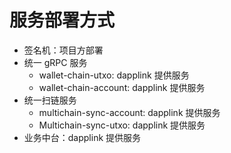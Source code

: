 # 服务部署方式

- 签名机：项目方部署
- 统一 gRPC 服务
    - wallet-chain-utxo: dapplink 提供服务
    - wallet-chain-account: dapplink 提供服务
- 统一扫链服务
    - multichain-sync-account: dapplink 提供服务
    - Multichain-sync-utxo: dapplink 提供服务
- 业务中台：dapplink 提供服务
